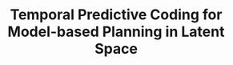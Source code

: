 ---
title: "Temporal Predictive Coding for Model-based Planning in Latent Space"
collection: publications
permalink: /publications/TPC
venue: "The 38th International Conference on Machine Learning (ICML 2021)"
authors: '<b>Tung Nguyen*</b>, Rui Shu*, Tuan Pham*, Hung Bui, Stefano Ermon'
paper: "http://proceedings.mlr.press/v139/nguyen21h/nguyen21h.pdf"
code: "https://github.com/VinAIResearch/TPC-tensorflow"
slide: "https://icml.cc/media/icml-2021/Slides/9447.pdf"
talk: "https://www.youtube.com/watch?v=-mB2M1utpzk"
---